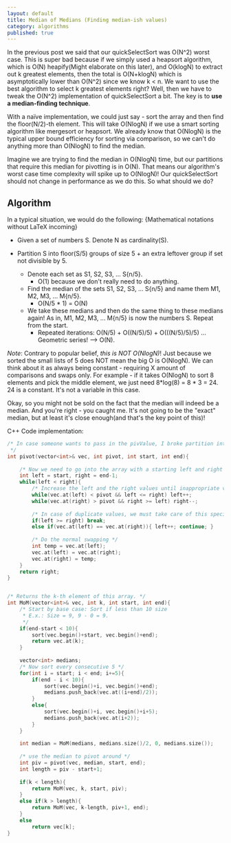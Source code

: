 ```yaml
---
layout: default
title: Median of Medians (Finding median-ish values)
category: algorithms
published: true
---
```

In the previous post we said that our quickSelectSort was O(N^2) worst case. This is super bad because if we simply used a heapsort algorithm, which is O(N) heapify(Might elaborate on this later), and O(klogN) to extract out k greatest elements, then the total is O(N+klogN) which is asymptotically lower than O(N^2) since we know k < n. We want to use the best algorithm to select k greatest elements right? Well, then we have to tweak the O(N^2) implementation of quickSelectSort a bit. The key is to **use a median-finding technique**.

With a naïve implementation, we could just say - sort the array and then find the floor(N/2)-th element. This will take O(NlogN) if we use a smart sorting algorithm like mergesort or heapsort. We already know that O(NlogN) is the typical upper bound efficiency for sorting via comparison, so we can't do anything more than O(NlogN) to find the median.

Imagine we are trying to find the median in O(NlogN) time, but our partitions that require this median for pivotting is in O(N). That means our algorithm's worst case time complexity will spike up to O(NlogN)! Our quickSelectSort should not change in performance as we do this. So what should we do?

## Algorithm

In a typical situation, we would do the following: {Mathematical notations without LaTeX incoming} 


- Given a set of numbers S. Denote N as cardinality(S).

- Partition S into floor(S/5) groups of size 5 + an extra leftover group if set not divisible by 5.
	- Denote each set as S1, S2, S3, ... S{n/5}.
    	- O(1) because we don't really need to do anything.
    - Find the median of the sets S1, S2, S3, ... S{n/5} and name them M1, M2, M3, ... M{n/5}. 
    	- O(N/5 * 1) = O(N)
    - We take these medians and then do the same thing to these medians again! As in, M1, M2, M3, ... M{n/5} is now the numbers S. Repeat from the start.
    	- Repeated iterations: O(N/5) + O((N/5)/5) + O(((N/5)/5)/5) ... Geometric series! --> O(N).
    
_Note_: Contrary to popular belief, _this is NOT O(NlogN)_! Just because we sorted the small lists of 5 does NOT mean the big O is O(NlogN). We can think about it as always being constant - requiring X amount of comparisons and swaps only. For example - if it takes O(NlogN) to sort 8 elements and pick the middle element, we just need 8\*log(8) = 8 * 3 = 24. 24 is a constant. It's not a variable in this case.

Okay, so you might not be sold on the fact that the median will indeed be a median. And you're right - you caught me. It's not going to be the "exact" median, but at least it's close enough(and that's the key point of this)!

C++ Code implementation:

```c++
/* In case someone wants to pass in the pivValue, I broke partition into 2 pieces.
 */
int pivot(vector<int>& vec, int pivot, int start, int end){
    
    /* Now we need to go into the array with a starting left and right value. */
    int left = start, right = end-1;
    while(left < right){
        /* Increase the left and the right values until inappropriate value comes */
        while(vec.at(left) < pivot && left <= right) left++;
        while(vec.at(right) > pivot && right >= left) right--;
        
        /* In case of duplicate values, we must take care of this special case. */
        if(left >= right) break;
        else if(vec.at(left) == vec.at(right)){ left++; continue; }
        
        /* Do the normal swapping */
        int temp = vec.at(left);
        vec.at(left) = vec.at(right);
        vec.at(right) = temp;
    }
    return right;
}


/* Returns the k-th element of this array. */
int MoM(vector<int>& vec, int k, int start, int end){
    /* Start by base case: Sort if less than 10 size
     * E.x.: Size = 9, 9 - 0 = 9.
     */
    if(end-start < 10){
        sort(vec.begin()+start, vec.begin()+end);
        return vec.at(k);
    }
    
    vector<int> medians;
    /* Now sort every consecutive 5 */
    for(int i = start; i < end; i+=5){
        if(end - i < 10){
            sort(vec.begin()+i, vec.begin()+end);
            medians.push_back(vec.at((i+end)/2));
        }
        else{
            sort(vec.begin()+i, vec.begin()+i+5);
            medians.push_back(vec.at(i+2));
        }
    }
    
    int median = MoM(medians, medians.size()/2, 0, medians.size());
    
    /* use the median to pivot around */
    int piv = pivot(vec, median, start, end);
    int length = piv - start+1;
    
    if(k < length){
        return MoM(vec, k, start, piv);
    }
    else if(k > length){
        return MoM(vec, k-length, piv+1, end);
    }
    else
        return vec[k];
}
```

